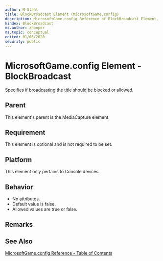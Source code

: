 ```yaml
---
author: M-Stahl
title: BlockBroadcast Element (MicrosoftGame.config)
description: MicrosoftGame.config Reference of BlockBroadcast Element.
kindex: BlockBroadcast
ms.author: zhooper
ms.topic: conceptual
edited: 01/06/2020
security: public
---
```


# MicrosoftGame.config Element - BlockBroadcast

Specifies if broadcasting the title should be blocked or allowed.

## Parent
This element's parent is the MediaCapture element.

## Requirement
This element is optional and is not required to be set. 

## Platform
This element only pertains to Console devices.

## Behavior
* No attributes.
* Default value is false.
* Allowed values are true or false.

## Remarks


## See Also
[MicrosoftGame.config Reference - Table of Contents](gc-microsoftgameconfig-toc.md)  